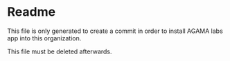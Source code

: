 # Readme

 This file is only generated to create a commit in order to install AGAMA labs app into this organization.

 This file must be deleted afterwards.
